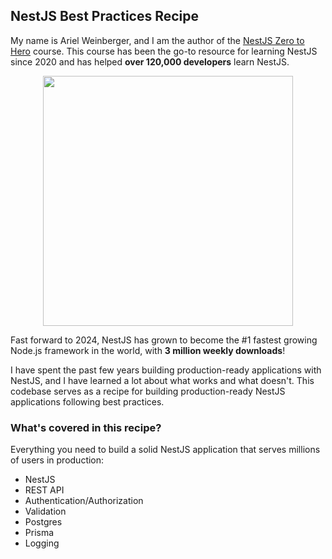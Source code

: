 ## NestJS Best Practices Recipe

My name is Ariel Weinberger, and I am the author of the [NestJS Zero to Hero](https://www.udemy.com/course/nestjs-zero-to-hero) course. This course has been the go-to resource for learning NestJS since 2020 and has helped **over 120,000 developers** learn NestJS.

<p align="center">
  <img src=".github/assets/nestjs-growth.png" height="400px"/>
</p>

Fast forward to 2024, NestJS has grown to become the #1 fastest growing Node.js framework in the world, with **3 million weekly downloads**!

I have spent the past few years building production-ready applications with NestJS, and I have learned a lot about what works and what doesn't. This codebase serves as a recipe for building production-ready NestJS applications following best practices.

### What's covered in this recipe?

Everything you need to build a solid NestJS application that serves millions of users in production:

-   NestJS
-   REST API
-   Authentication/Authorization
-   Validation
-   Postgres
-   Prisma
-   Logging
